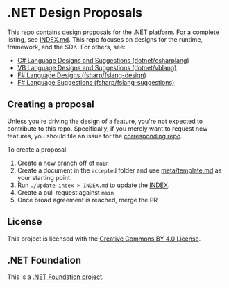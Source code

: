 # .NET Design Proposals

This repo contains [design proposals](meta/proposals.md) for the .NET platform. For a complete listing, see [INDEX.md](INDEX.md).
This repo focuses on designs for the runtime, framework, and the SDK. For others, see:

* [C# Language Designs and Suggestions (dotnet/csharplang)](https://github.com/dotnet/csharplang)
* [VB Language Designs and Suggestions (dotnet/vblang)](https://github.com/dotnet/vblang)
* [F# Language Designs (fsharp/fslang-design)](https://github.com/fsharp/fslang-design)
* [F# Language Suggestions (fsharp/fslang-suggestions)](https://github.com/fsharp/fslang-suggestions)

## Creating a proposal

Unless you're driving the design of a feature, you're not expected to contribute
to this repo. Specifically, if you merely want to request new features, you
should file an issue for the [corresponding repo](https://github.com/dotnet/core/blob/master/Documentation/core-repos.md).

To create a proposal:

1. Create a new branch off of `main`
2. Create a document in the `accepted` folder and use [meta/template.md](meta/template.md) as your
   starting point.
3. Run `./update-index > INDEX.md` to update the [INDEX](INDEX.md).
4. Create a pull request against `main`
5. Once broad agreement is reached, merge the PR

## License

This project is licensed with the [Creative Commons BY 4.0 License](LICENSE).

## .NET Foundation

This is a [.NET Foundation project](https://dotnetfoundation.org/projects).
